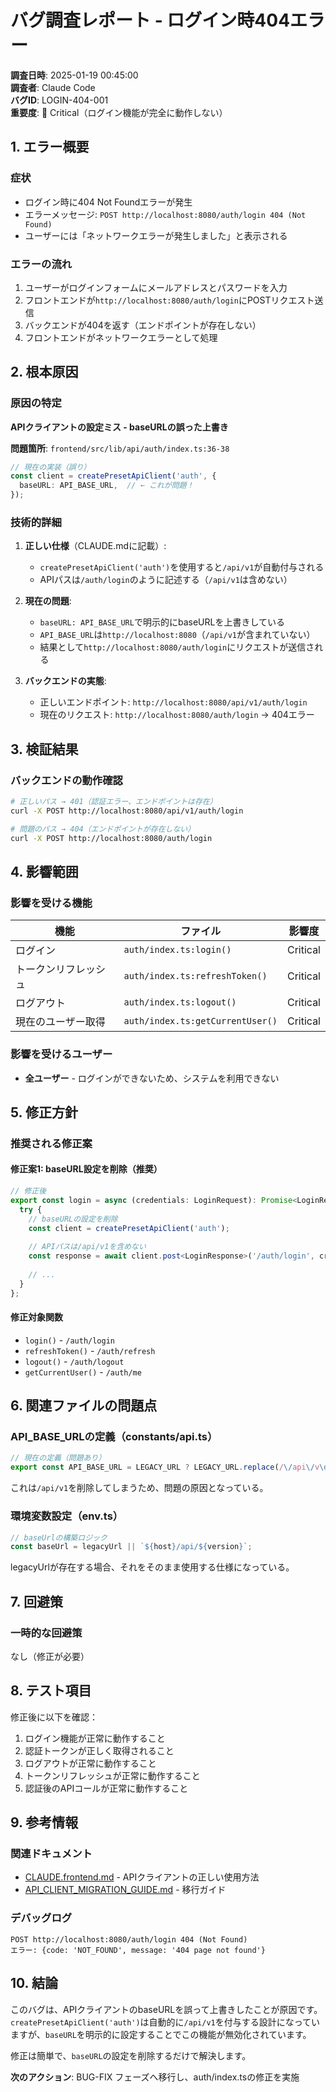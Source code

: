 # バグ調査レポート - ログイン時404エラー

**調査日時**: 2025-01-19 00:45:00  
**調査者**: Claude Code  
**バグID**: LOGIN-404-001  
**重要度**: 🔴 Critical（ログイン機能が完全に動作しない）

## 1. エラー概要

### 症状
- ログイン時に404 Not Foundエラーが発生
- エラーメッセージ: `POST http://localhost:8080/auth/login 404 (Not Found)`
- ユーザーには「ネットワークエラーが発生しました」と表示される

### エラーの流れ
1. ユーザーがログインフォームにメールアドレスとパスワードを入力
2. フロントエンドが`http://localhost:8080/auth/login`にPOSTリクエスト送信
3. バックエンドが404を返す（エンドポイントが存在しない）
4. フロントエンドがネットワークエラーとして処理

## 2. 根本原因

### 原因の特定
**APIクライアントの設定ミス - baseURLの誤った上書き**

**問題箇所**: `frontend/src/lib/api/auth/index.ts:36-38`

```typescript
// 現在の実装（誤り）
const client = createPresetApiClient('auth', {
  baseURL: API_BASE_URL,  // ← これが問題！
});
```

### 技術的詳細

1. **正しい仕様**（CLAUDE.mdに記載）:
   - `createPresetApiClient('auth')`を使用すると`/api/v1`が自動付与される
   - APIパスは`/auth/login`のように記述する（`/api/v1`は含めない）

2. **現在の問題**:
   - `baseURL: API_BASE_URL`で明示的にbaseURLを上書きしている
   - `API_BASE_URL`は`http://localhost:8080`（`/api/v1`が含まれていない）
   - 結果として`http://localhost:8080/auth/login`にリクエストが送信される

3. **バックエンドの実態**:
   - 正しいエンドポイント: `http://localhost:8080/api/v1/auth/login`
   - 現在のリクエスト: `http://localhost:8080/auth/login` → 404エラー

## 3. 検証結果

### バックエンドの動作確認
```bash
# 正しいパス → 401（認証エラー、エンドポイントは存在）
curl -X POST http://localhost:8080/api/v1/auth/login

# 問題のパス → 404（エンドポイントが存在しない）
curl -X POST http://localhost:8080/auth/login
```

## 4. 影響範囲

### 影響を受ける機能
| 機能 | ファイル | 影響度 |
|------|----------|--------|
| ログイン | `auth/index.ts:login()` | Critical |
| トークンリフレッシュ | `auth/index.ts:refreshToken()` | Critical |
| ログアウト | `auth/index.ts:logout()` | Critical |
| 現在のユーザー取得 | `auth/index.ts:getCurrentUser()` | Critical |

### 影響を受けるユーザー
- **全ユーザー** - ログインができないため、システムを利用できない

## 5. 修正方針

### 推奨される修正案

#### 修正案1: baseURL設定を削除（推奨）
```typescript
// 修正後
export const login = async (credentials: LoginRequest): Promise<LoginResponse> => {
  try {
    // baseURLの設定を削除
    const client = createPresetApiClient('auth');
    
    // APIパスは/api/v1を含めない
    const response = await client.post<LoginResponse>('/auth/login', credentials);
    
    // ...
  }
};
```

#### 修正対象関数
- `login()` - `/auth/login`
- `refreshToken()` - `/auth/refresh`
- `logout()` - `/auth/logout`
- `getCurrentUser()` - `/auth/me`

## 6. 関連ファイルの問題点

### API_BASE_URLの定義（constants/api.ts）
```typescript
// 現在の定義（問題あり）
export const API_BASE_URL = LEGACY_URL ? LEGACY_URL.replace(/\/api\/v\d+$/, '') : API_HOST;
```
これは`/api/v1`を削除してしまうため、問題の原因となっている。

### 環境変数設定（env.ts）
```typescript
// baseUrlの構築ロジック
const baseUrl = legacyUrl || `${host}/api/${version}`;
```
legacyUrlが存在する場合、それをそのまま使用する仕様になっている。

## 7. 回避策

### 一時的な回避策
なし（修正が必要）

## 8. テスト項目

修正後に以下を確認：
1. ログイン機能が正常に動作すること
2. 認証トークンが正しく取得されること
3. ログアウトが正常に動作すること
4. トークンリフレッシュが正常に動作すること
5. 認証後のAPIコールが正常に動作すること

## 9. 参考情報

### 関連ドキュメント
- [CLAUDE.frontend.md](../../CLAUDE.md) - APIクライアントの正しい使用方法
- [API_CLIENT_MIGRATION_GUIDE.md](../API_CLIENT_MIGRATION_GUIDE.md) - 移行ガイド

### デバッグログ
```
POST http://localhost:8080/auth/login 404 (Not Found)
エラー: {code: 'NOT_FOUND', message: '404 page not found'}
```

## 10. 結論

このバグは、APIクライアントのbaseURLを誤って上書きしたことが原因です。`createPresetApiClient('auth')`は自動的に`/api/v1`を付与する設計になっていますが、`baseURL`を明示的に設定することでこの機能が無効化されています。

修正は簡単で、`baseURL`の設定を削除するだけで解決します。

**次のアクション**: BUG-FIX フェーズへ移行し、auth/index.tsの修正を実施